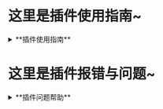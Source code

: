 # 这里是插件使用指南~

<details>
  <summary> **插件使用指南** </summary>

---

<details>
  <summary>帮助图：</summary>

- 脆脆鲨插件帮助图

<br>
    <img src="Resources/肾虚的脆脆鲨/脆脆鲨帮助参考图.png" width="70%">
	
</details>

---

<details>
  <summary>扩展帮助图：</summary>

- 有点懒先这样吧
- 脆脆鲨插件扩展帮助图

<br>
    <img src="Resources/help/BZhelp.jpg" width="70%">
	
</details>

---

<details>
  <summary>娱乐类</summary>

|       打人功能       |      使用示例      |            介绍            |
| :--------------: | :------------: | :------------------------: |
|设置打人Bot名字|#设置打人Bot名字脆脆鲨|添加bot的名字 |
|本群【启用/禁用】打人|#本群启用打人|是否开启群内打人功能 |
|打他【仅我/所有人】可用|#打他所有人可用|主人不受限制|
|【写入/删除】打人api|#写入打人apihttp://www.dmoe.cc/random.php|添加api|
|查看打人api|#查看打人api|查看你的api|
|api参考|#api参考|查看找好的api 仅限群内使用|
|打他/打我|#打他@金毛脆脆鲨 |打他并禁言|

---


|       骰子功能       |      使用示例      |            介绍            |
| :--------------: | :------------: | :------------------------: |
|骰子/roll|#骰子|随机骰子游戏|
|重置骰子|#重置骰子|重置你的记录|
|一到六|#一到六|不知道|
|开|#开|开骰子|

---


|       骂人功能       |      使用示例      |            介绍            |
| :--------------: | :------------: | :------------------------: |
|【写入/删除】文字+内容|#写入文字哈？|添加骂人回复功能|
|词库列表|#词库列表|查看你写入的词库|
|【上传/删除】骂人图片|#上传骂人图片|添加骂人回复的图片|   
|骂人图片列表|#骂人图片列表|查看你写入的图片|   

---


|       壁纸功能       |      使用示例      |            介绍            |
| :--------------: | :------------: | :------------------------: |
|脆脆鲨扩展壁纸功能|#脆脆鲨扩展壁纸|查看一张壁纸壁纸图|

---

  

	
</details>

---

<details>
  <summary>管理类（绝对权限）</summary>

|       自动撤回功能（撤回一切？）       |      使用示例      |            介绍            |
| :--------------: | :------------: | :------------------------: |
|【开启/关闭】自动撤回|#开启自动撤回|是否开启群撤回|
|本群【启用/禁用】自动撤回|#本群启用自动撤回|是否开启群撤回 进限该群|
|设置自动撤回时间【时间】+秒|#设置自动撤回时间15秒|撤回时间|   

---
     
|       云崽主人管理       |      使用示例      |            介绍            |
| :--------------: | :------------: | :------------------------: |
|【增加/删除】主人|#增加主人123456789|添加删除主人|
|主人列表|#主人列表|查看bot的所有主人|
|删除所有主人|#删除所有主人|删除bot的全部主人|
|拉黑用户|#拉黑用户 @金毛脆脆鲨 |拉黑这个人|
|拉黑解除|#拉黑解除1|解除对这个人的拉黑（使用拉黑列表查看）|
|拉黑列表|#拉黑列表|查看拉黑的人| 
|拉黑群+群号|#拉黑群123456789|拉黑群| 
|解除拉黑群|#解除拉黑群123456789|解除对这个群的拉黑（使用群拉黑列表查看）|
|群拉黑列表|#群拉黑列表|查看拉黑的群|

---

|       云崽管理       |      使用示例      |            介绍            |
| :--------------: | :------------: | :------------------------: |
|插件名|#插件名|查看你安装的插件使用帮助|
|全局【禁用/启用】+功能名字|#全局禁用戳一戳 |停用这个功能|
|全局禁用列表|#全局禁用列表|查看你禁用的功能|
|清空全局禁用|#清空全局禁用|删除全部禁用的功能| 
|全局【设置/删除】白名单+插件名字|#设置白名单戳一戳|添加白名单| 
|白名单列表|#白名单列表|查看添加的白名单|
|清理白名单|#清理白名单|删除全部白名单|

---


</details>

---

</details>

# 这里是插件报错与问题~

<details>
  <summary> **插件问题帮助** </summary>

---

<details>
  <summary>问题一：功能</summary>

---

</details>
